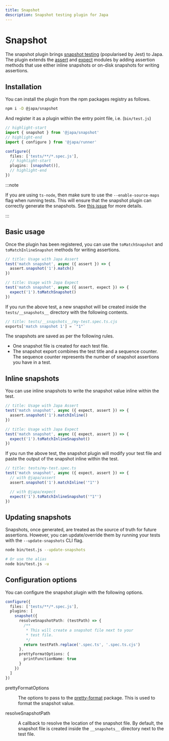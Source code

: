 ```yaml
---
title: Snapshot
description: Snapshot testing plugin for Japa
---
```


# Snapshot

The snapshot plugin brings [snapshot testing](https://www.sitepen.com/blog/snapshot-testing-benefits-and-drawbacks) (popularised by Jest) to Japa. The plugin extends the [assert](./assert.md) and [expect](./expect.md) modules by adding assertion methods that use either inline snapshots or on-disk snapshots for writing assertions.


## Installation

You can install the plugin from the npm packages registry as follows.

```sh
npm i -D @japa/snapshot
```

And register it as a plugin within the entry point file, i.e. (`bin/test.js`)

```ts
// highlight-start
import { snapshot } from '@japa/snapshot'
// highlight-end
import { configure } from '@japa/runner'

configure({
  files: ['tests/**/*.spec.js'],
  // highlight-start
  plugins: [snapshot()],
  // highlight-end
})
```

:::note

If you are using `ts-node`, then make sure to use the `--enable-source-maps` flag when running tests. This will ensure that the snapshot plugin can correctly generate the snapshots. See [this issue](https://github.com/TypeStrong/ts-node/issues/2006) for more details.

:::


## Basic usage

Once the plugin has been registered, you can use the `toMatchSnapshot` and `toMatchInlineSnapshot` methods for writing assertions.

```ts
// title: Usage with Japa Assert
test('match snapshot', async ({ assert }) => {
  assert.snapshot('1').match()
})
```

```ts
// title: Usage with Japa Expect
test('match snapshot', async ({ assert, expect }) => {
  expect('1').toMatchSnapshot()
})
```

If you run the above test, a new snapshot will be created inside the `tests/__snapshots__` directory with the following contents.

```ts
// title: tests/__snapshots__/my-test.spec.ts.cjs
exports['match snapshot 1'] = `"1"`
```

The snapshots are saved as per the following rules.

- One snapshot file is created for each test file.
- The snapshot export combines the test title and a sequence counter. The sequence counter represents the number of snapshot assertions you have in a test.

## Inline snapshots

You can use inline snapshots to write the snapshot value inline within the test.

```ts
// title: Usage with Japa Assert
test('match snapshot', async ({ expect, assert }) => {
  assert.snapshot('1').matchInline()
})
```

```ts
// title: Usage with Japa Expect
test('match snapshot', async ({ expect, assert }) => {
  expect('1').toMatchInlineSnapshot()
})
```

If you run the above test, the snapshot plugin will modify your test file and paste the output of the snapshot inline within the test. 

```ts
// title: tests/my-test.spec.ts
test('match snapshot', async ({ expect, assert }) => {
  // with @japa/assert
  assert.snapshot('1').matchInline('"1"')

  // with @japa/expect
  expect('1').toMatchInlineSnapshot('"1"')
})
```

## Updating snapshots

Snapshots, once generated, are treated as the source of truth for future assertions. However, you can update/override them by running your tests with the `--update-snapshots` CLI flag.

```sh
node bin/test.js --update-snapshots

# Or use the alias
node bin/test.js -u
```

## Configuration options
You can configure the snapshot plugin with the following options.

```ts
configure({
  files: ['tests/**/*.spec.js'],
  plugins: [
    snapshot({
      resolveSnapshotPath: (testPath) => {
        /**
         * This will create a snapshot file next to your
         * test file.
         */
        return testPath.replace('.spec.ts', '.spec.ts.cjs')
      },
      prettyFormatOptions: {
        printFunctionName: true
      }
    })
  ]
})
```

<dl>

<dt>

prettyFormatOptions

</dt>

<dd>

The options to pass to the [pretty-format](https://www.npmjs.com/package/pretty-format) package. This is used to format the snapshot value.

</dd>

<dt>

resolveSnapshotPath

</dt>

<dd>

A callback to resolve the location of the snapshot file. By default, the snapshot file is created inside the `__snapshots__` directory next to the test file.

</dd>

</dl>
